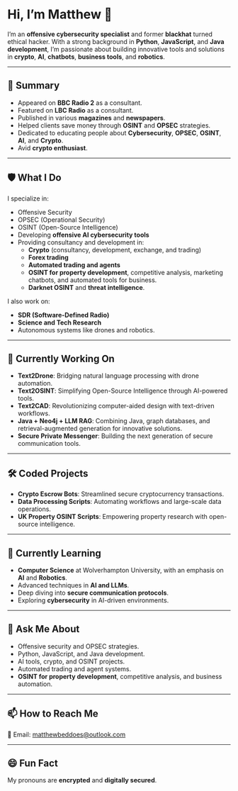 
# Hi, I’m Matthew 👋  

I’m an **offensive cybersecurity specialist** and former **blackhat** turned ethical hacker. With a strong background in **Python**, **JavaScript**, and **Java development**, I’m passionate about building innovative tools and solutions in **crypto**, **AI**, **chatbots**, **business tools**, and **robotics**.

---

## 📝 **Summary**  
- Appeared on **BBC Radio 2** as a consultant.  
- Featured on **LBC Radio** as a consultant.  
- Published in various **magazines** and **newspapers**.  
- Helped clients save money through **OSINT** and **OPSEC** strategies.  
- Dedicated to educating people about **Cybersecurity**, **OPSEC**, **OSINT**, **AI**, and **Crypto**.  
- Avid **crypto enthusiast**.  

---

## 🛡️ **What I Do**
I specialize in:  
- Offensive Security  
- OPSEC (Operational Security)  
- OSINT (Open-Source Intelligence)  
- Developing **offensive AI cybersecurity tools**  
- Providing consultancy and development in:  
  - **Crypto** (consultancy, development, exchange, and trading)  
  - **Forex trading**  
  - **Automated trading and agents**  
  - **OSINT for property development**, competitive analysis, marketing chatbots, and automated tools for business.  
  - **Darknet OSINT** and **threat intelligence**.  

I also work on:  
- **SDR (Software-Defined Radio)**  
- **Science and Tech Research**  
- Autonomous systems like drones and robotics.  

---

## 🚀 **Currently Working On**  
- **Text2Drone**: Bridging natural language processing with drone automation.  
- **Text2OSINT**: Simplifying Open-Source Intelligence through AI-powered tools.  
- **Text2CAD**: Revolutionizing computer-aided design with text-driven workflows.  
- **Java + Neo4j + LLM RAG**: Combining Java, graph databases, and retrieval-augmented generation for innovative solutions.  
- **Secure Private Messenger**: Building the next generation of secure communication tools.  

---

## 🛠️ **Coded Projects**  
- **Crypto Escrow Bots**: Streamlined secure cryptocurrency transactions.  
- **Data Processing Scripts**: Automating workflows and large-scale data operations.  
- **UK Property OSINT Scripts**: Empowering property research with open-source intelligence.  

---

## 🌱 **Currently Learning**  
- **Computer Science** at Wolverhampton University, with an emphasis on **AI** and **Robotics**.  
- Advanced techniques in **AI and LLMs**.  
- Deep diving into **secure communication protocols**.  
- Exploring **cybersecurity** in AI-driven environments.  

---

## 💬 **Ask Me About**  
- Offensive security and OPSEC strategies.  
- Python, JavaScript, and Java development.  
- AI tools, crypto, and OSINT projects.  
- Automated trading and agent systems.  
- **OSINT for property development**, competitive analysis, and business automation.  

---

## 📫 **How to Reach Me**  
📧 Email: [matthewbeddoes@outlook.com](mailto:matthewbeddoes@outlook.com)  

---

## 😄 **Fun Fact**  
My pronouns are **encrypted** and **digitally secured**.  
